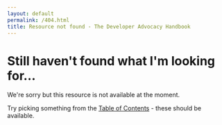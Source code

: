 ```yaml
---
layout: default
permalink: /404.html
title: Resource not found - The Developer Advocacy Handbook
---
```


# Still haven't found what I'm looking for…

We're sorry but this resource is not available at the moment. 

Try picking something from the [Table of Contents](toc) - these should be available. 

